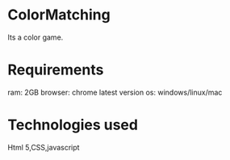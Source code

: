 # ColorMatching

Its a color game.

# Requirements

ram: 2GB
browser: chrome latest version
os: windows/linux/mac

# Technologies used

Html 5,CSS,javascript
